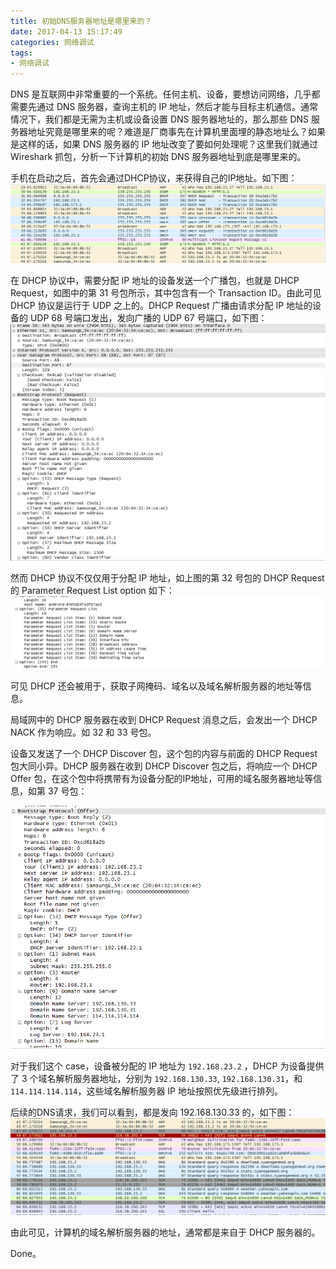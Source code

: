 ```yaml
---
title: 初始DNS服务器地址是哪里来的？
date: 2017-04-13 15:17:49
categories: 网络调试
tags:
- 网络调试
---
```


DNS 是互联网中非常重要的一个系统。任何主机、设备，要想访问网络，几乎都需要先通过 DNS 服务器，查询主机的 IP 地址，然后才能与目标主机通信。通常情况下，我们都是无需为主机或设备设置 DNS 服务器地址的，那么那些 DNS 服务器地址究竟是哪里来的呢？难道是厂商事先在计算机里面埋的静态地址么？如果是这样的话，如果 DNS 服务器的 IP 地址改变了要如何处理呢？这里我们就通过 Wireshark 抓包，分析一下计算机的初始 DNS 服务器地址到底是哪里来的。
<!--more-->
手机在启动之后，首先会通过DHCP协议，来获得自己的IP地址。如下图：
![DHCP](../images/1315506-c7c1c3b0aa5d5696.png)

在 DHCP 协议中，需要分配 IP 地址的设备发送一个广播包，也就是 DHCP Request，如图中的第 31 号包所示，其中包含有一个 Transaction ID。由此可见 DHCP 协议是运行于 UDP 之上的。DHCP Request 广播由请求分配 IP 地址的设备的 UDP 68 号端口发出，发向广播的 UDP 67 号端口，如下图：
![](../images/1315506-f0335c440fd6be52.png)

然而 DHCP 协议不仅仅用于分配 IP 地址，如上图的第 32 号包的 DHCP Request 的 Parameter Request List option 如下：
![](../images/1315506-9aee805e6aad30af.png)

可见 DHCP 还会被用于，获取子网掩码、域名以及域名解析服务器的地址等信息。

局域网中的 DHCP 服务器在收到 DHCP Request 消息之后，会发出一个 DHCP NACK 作为响应。如 32 和 33 号包。

设备又发送了一个 DHCP Discover 包，这个包的内容与前面的 DHCP Request 包大同小异。DHCP 服务器在收到 DHCP Discover 包之后，将响应一个 DHCP Offer 包，在这个包中将携带有为设备分配的IP地址，可用的域名服务器地址等信息，如第 37 号包：

![](../images/1315506-3d7301fd376ed428.png)

对于我们这个 case，设备被分配的 IP 地址为 `192.168.23.2` ，DHCP 为设备提供了 3 个域名解析服务器地址，分别为 `192.168.130.33`, `192.168.130.31`，和 `114.114.114.114`，这些域名解析服务器 IP 地址按照优先级进行排列。

后续的DNS请求，我们可以看到，都是发向 192.168.130.33 的，如下图：
![](../images/1315506-1da4dbefea37d61d.png)

由此可见，计算机的域名解析服务器的地址，通常都是来自于 DHCP 服务器的。

Done。
